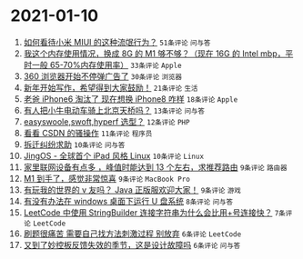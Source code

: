 # 2021-01-10

1. [如何看待小米 MIUI 的这种流氓行为？](https://www.v2ex.com/t/743466) `51条评论` `问与答`
1. [我这个内存使用情况，换成 8G 的 M1 够不够？（现在 16G 的 Intel mbp，平时一般 65-70%内存使用率）](https://www.v2ex.com/t/743470) `33条评论` `Apple`
1. [360 浏览器开始不停弹广告了](https://www.v2ex.com/t/743487) `30条评论` `浏览器`
1. [新年开始写作，希望得到大家鼓励！](https://www.v2ex.com/t/743484) `21条评论` `生活`
1. [老爸 iPhone6 淘汰了 现在想换 iPhone8 咋样](https://www.v2ex.com/t/743490) `18条评论` `Apple`
1. [有人把小牛电动车骑上北京天桥吗？](https://www.v2ex.com/t/743471) `13条评论` `问与答`
1. [easyswoole,swoft,hyperf 选型？](https://www.v2ex.com/t/743468) `12条评论` `PHP`
1. [看看 CSDN 的骚操作](https://www.v2ex.com/t/743494) `11条评论` `程序员`
1. [拆迁纠纷求助](https://www.v2ex.com/t/743500) `10条评论` `问与答`
1. [JingOS - 全球首个 iPad 风格 Linux](https://www.v2ex.com/t/743482) `10条评论` `Linux`
1. [家里联网设备有点多 ，峰值时能达到 13 个左右，求推荐路由](https://www.v2ex.com/t/743514) `9条评论` `路由器`
1. [M1 到手了，感觉非常惊喜](https://www.v2ex.com/t/743507) `9条评论` `MacBook Pro`
1. [有玩我的世界的 v 友吗？ Java 正版服欢迎大家！](https://www.v2ex.com/t/743463) `9条评论` `游戏`
1. [有没有办法在 windows 桌面下运行 U 盘系统](https://www.v2ex.com/t/743465) `8条评论` `问与答`
1. [LeetCode 中使用 StringBuilder 连接字符串为什么会比用+号连接快？](https://www.v2ex.com/t/743492) `7条评论` `LeetCode`
1. [刷题很痛苦 需要自己找方法刺激过程 别放弃](https://www.v2ex.com/t/743485) `6条评论` `LeetCode`
1. [又到了妙控板反馈失效的季节，这是设计故障吗](https://www.v2ex.com/t/743480) `6条评论` `问与答`

